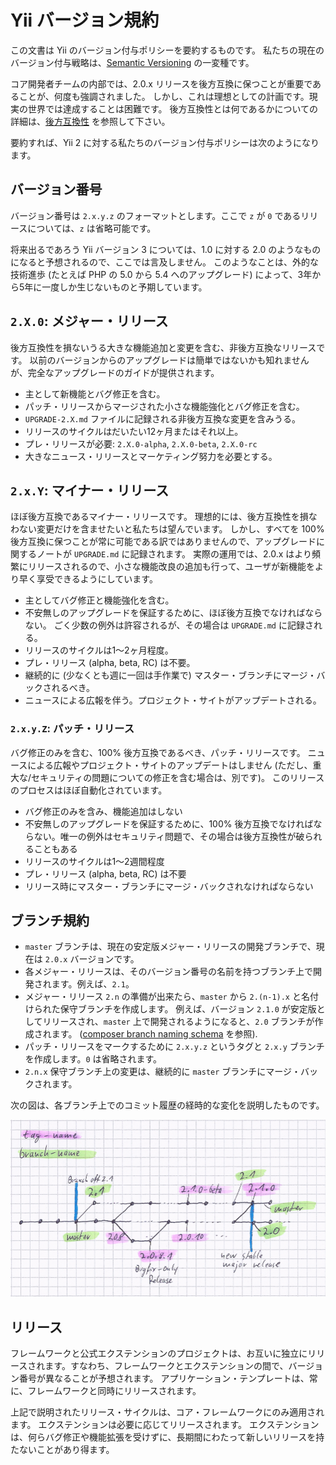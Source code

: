 Yii バージョン規約
==================

この文書は Yii のバージョン付与ポリシーを要約するものです。
私たちの現在のバージョン付与戦略は、[Semantic Versioning](https://semver.org/) の一変種です。

コア開発者チームの内部では、2.0.x リリースを後方互換に保つことが重要であることが、何度も強調されました。
しかし、これは理想としての計画です。現実の世界では達成することは困難です。
後方互換性とは何であるかについての詳細は、[後方互換性](bc.md) を参照して下さい。

要約すれば、Yii 2 に対する私たちのバージョン付与ポリシーは次のようになります。

## バージョン番号

バージョン番号は `2.x.y.z` のフォーマットとします。ここで `z` が `0` であるリリースについては、`z` は省略可能です。

将来出るであろう Yii バージョン 3 については、1.0 に対する 2.0 のようなものになると予想されるので、ここでは言及しません。
このようなことは、外的な技術進歩 (たとえば PHP の 5.0 から 5.4 へのアップグレード) によって、3年から5年に一度しか生じないものと予期しています。

## `2.X.0`: メジャー・リリース

後方互換性を損ないうる大きな機能追加と変更を含む、非後方互換なリリースです。
以前のバージョンからのアップグレードは簡単ではないかも知れませんが、完全なアップグレードのガイドが提供されます。

* 主として新機能とバグ修正を含む。
* パッチ・リリースからマージされた小さな機能強化とバグ修正を含む。
* `UPGRADE-2.X.md` ファイルに記録される非後方互換な変更を含みうる。
* リリースのサイクルはだいたい12ヶ月またはそれ以上。
* プレ・リリースが必要: `2.X.0-alpha`, `2.X.0-beta`, `2.X.0-rc`
* 大きなニュース・リリースとマーケティング努力を必要とする。


## `2.x.Y`: マイナー・リリース

ほぼ後方互換であるマイナー・リリースです。
理想的には、後方互換性を損なわない変更だけを含ませたいと私たちは望んでいます。
しかし、すべてを 100% 後方互換に保つことが常に可能である訳ではありませんので、アップグレードに関するノートが `UPGRADE.md` に記録されます。
実際の運用では、2.0.x はより頻繁にリリースされるので、小さな機能改良の追加も行って、ユーザが新機能をより早く享受できるようにしています。

* 主としてバグ修正と機能強化を含む。
* 不安無しのアップグレードを保証するために、ほぼ後方互換でなければならない。
  ごく少数の例外は許容されるが、その場合は `UPGRADE.md` に記録される。
* リリースのサイクルは1～2ヶ月程度。
* プレ・リリース (alpha, beta, RC) は不要。
* 継続的に (少なくとも週に一回は手作業で) マスター・ブランチにマージ・バックされるべき。
* ニュースによる広報を伴う。プロジェクト・サイトがアップデートされる。


### `2.x.y.Z`: パッチ・リリース

バグ修正のみを含む、100% 後方互換であるべき、パッチ・リリースです。
ニュースによる広報やプロジェクト・サイトのアップデートはしません (ただし、重大な/セキュリティの問題についての修正を含む場合は、別です)。
このリリースのプロセスはほぼ自動化されています。

* バグ修正のみを含み、機能追加はしない
* 不安無しのアップグレードを保証するために、100% 後方互換でなければならない。唯一の例外はセキュリティ問題で、その場合は後方互換性が破られることもある
* リリースのサイクルは1～2週間程度
* プレ・リリース (alpha, beta, RC) は不要
* リリース時にマスター・ブランチにマージ・バックされなければならない


## ブランチ規約

* `master` ブランチは、現在の安定版メジャー・リリースの開発ブランチで、現在は `2.0.x` バージョンです。
* 各メジャー・リリースは、そのバージョン番号の名前を持つブランチ上で開発されます。例えば、`2.1`。
* メジャー・リリース `2.n` の準備が出来たら、`master` から `2.(n-1).x` と名付けられた保守ブランチを作成します。
  例えば、バージョン `2.1.0` が安定版としてリリースされ、`master` 上で開発されるようになると、`2.0` ブランチが作成されます。
  ([composer branch naming schema](https://getcomposer.org/doc/02-libraries.md#branches) を参照).
* パッチ・リリースをマークするために `2.x.y.z` というタグと `2.x.y` ブランチを作成します。`0` は省略されます。
* `2.n.x` 保守ブランチ上の変更は、継続的に `master` ブランチにマージ・バックされます。

次の図は、各ブランチ上でのコミット履歴の経時的な変化を説明したものです。

![ブランチ規約](versions-branches.png)


## リリース

フレームワークと公式エクステンションのプロジェクトは、お互いに独立にリリースされます。すなわち、フレームワークとエクステンションの間で、バージョン番号が異なることが予想されます。
アプリケーション・テンプレートは、常に、フレームワークと同時にリリースされます。

上記で説明されたリリース・サイクルは、コア・フレームワークにのみ適用されます。
エクステンションは必要に応じてリリースされます。
エクステンションは、何らバグ修正や機能拡張を受けずに、長期間にわたって新しいリリースを持たないことがあり得ます。
